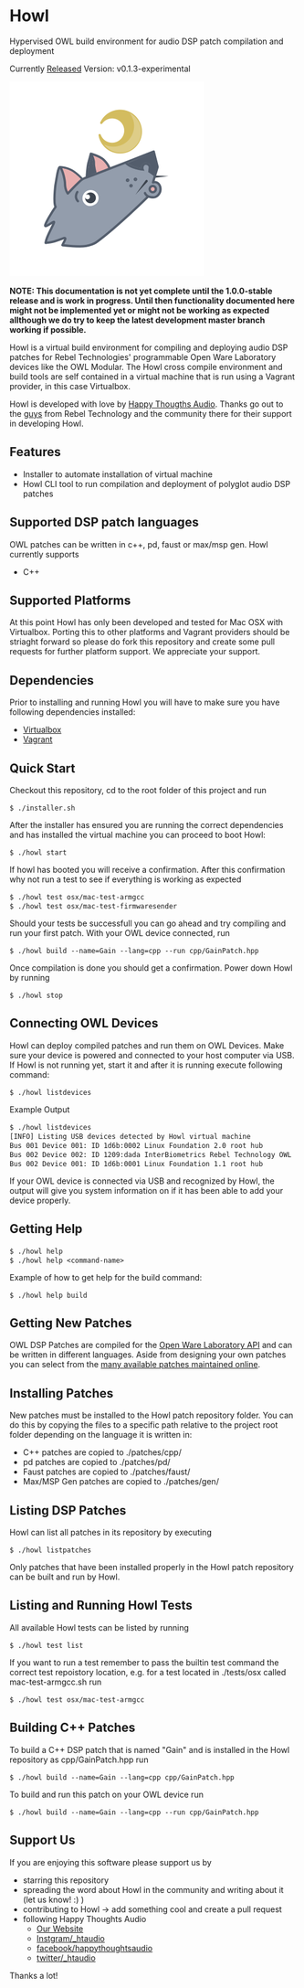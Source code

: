 # Howl
Hypervised OWL build environment for audio DSP patch compilation and deployment

Currently [Released](https://github.com/bfabricius/howl/releases) Version: v0.1.3-experimental

![Howl Logo](https://github.com/bfabricius/howl/blob/master/images/howl.png)

**NOTE: This documentation is not yet complete until the 1.0.0-stable release and is work in progress. Until then functionality documented here might not be implemented yet or might not be working as expected allthough we do try to keep the latest development master branch working if possible.**

Howl is a virtual build environment for compiling and deploying audio [](https://)DSP patches for [](https://)Rebel Technologies' programmable Open Ware Laboratory devices like the OWL Modular. The Howl cross compile environment and build tools are self contained in a virtual machine that is run using a Vagrant provider, in this case Virtualbox.

Howl is developed with love by [Happy Thougths Audio](https://www.htaudio.de). Thanks go out to the [guys](https://https://www.rebeltech.org/) from Rebel Technology and the community there for their support in developing Howl.

## Features
* Installer to automate installation of virtual machine
* Howl CLI tool to run compilation and deployment of polyglot audio DSP patches

## Supported DSP patch languages
OWL patches can be written in c++, pd, faust or max/msp gen. Howl currently supports
* C++

## Supported Platforms
At this point Howl has only been developed and tested for Mac OSX with Virtualbox. Porting this to other platforms and Vagrant providers should be striaght forward so please do fork this repository and create some pull requests for further platform support. We appreciate your support.

## Dependencies
Prior to installing and running Howl you will have to make sure you have following dependencies installed:
* [Virtualbox](https://www.virtualbox.org/)
* [Vagrant](https://www.vagrantup.com/)

## Quick Start
Checkout this repository, cd to the root folder of this project and run

	$ ./installer.sh

After the installer has ensured you are running the correct dependencies and has installed the virtual machine you can proceed to boot Howl:
	
	$ ./howl start

If howl has booted you will receive a confirmation. After this confirmation why not run a test to see if everything is working as expected

	$ ./howl test osx/mac-test-armgcc
	$ ./howl test osx/mac-test-firmwaresender

Should your tests be successfull you can go ahead and try compiling and run your first patch. With your OWL device connected, run

	$ ./howl build --name=Gain --lang=cpp --run cpp/GainPatch.hpp

Once compilation is done you should get a confirmation. Power down Howl by running

	$ ./howl stop

## Connecting OWL Devices
Howl can deploy compiled patches and run them on OWL Devices. Make sure your device is powered and connected to your host computer via USB. If Howl is not running yet, start it and after it is running execute following command:
	
	$ ./howl listdevices

Example Output

	$ ./howl listdevices
	[INFO] Listing USB devices detected by Howl virtual machine
	Bus 001 Device 001: ID 1d6b:0002 Linux Foundation 2.0 root hub
	Bus 002 Device 002: ID 1209:dada InterBiometrics Rebel Technology OWL
	Bus 002 Device 001: ID 1d6b:0001 Linux Foundation 1.1 root hub

If your OWL device is connected via USB and recognized by Howl, the output will give you system information on if it has been able to add your device properly.

## Getting Help

	$ ./howl help
	$ ./howl help <command-name>

Example of how to get help for the build command:

	$ ./howl help build

## Getting New Patches
OWL DSP Patches are compiled for the [Open Ware Laboratory API](https://github.com/pingdynasty/owl) and can be written in different languages. Aside from designing your own patches you can select from the [many available patches maintained online](https://www.rebeltech.org/patch-library/patches/latest).

## Installing Patches
New patches must be installed to the Howl patch repository folder. You can do this by copying the files to a specific path relative to the project root folder depending on the language it is written in:
* C++ patches are copied to ./patches/cpp/
* pd patches are copied to ./patches/pd/
* Faust patches are copied to ./patches/faust/
* Max/MSP Gen patches are copied to ./patches/gen/

## Listing DSP Patches
Howl can list all patches in its repository by executing

	$ ./howl listpatches

Only patches that have been installed properly in the Howl patch repository can be built and run by Howl.

## Listing and Running Howl Tests
All available Howl tests can be listed by running

	$ ./howl test list

If you want to run a test remember to pass the builtin test command the correct test repoistory location, e.g. for a test located in ./tests/osx called mac-test-armgcc.sh run

	$ ./howl test osx/mac-test-armgcc

## Building C++ Patches
To build a C++ DSP patch that is named "Gain" and is installed in the Howl repository as cpp/GainPatch.hpp run

	$ ./howl build --name=Gain --lang=cpp cpp/GainPatch.hpp

To build and run this patch on your OWL device run

	$ ./howl build --name=Gain --lang=cpp --run cpp/GainPatch.hpp

## Support Us
If you are enjoying this software please support us by
* starring this repository
* spreading the word about Howl in the community and writing about it (let us know! :) )
* contributing to Howl -> add something cool and create a pull request
* following Happy Thoughts Audio
  * [Our Website](https://www.htaudio.de)
  * [Instgram/_htaudio](https://www.instagram.com/_htaudio/)
  * [facebook/happythoughtsaudio](https://www.facebook.com/happythoughtsaudio)
  * [twitter/_htaudio](https://twitter.com/_htaudio)

Thanks a lot!
